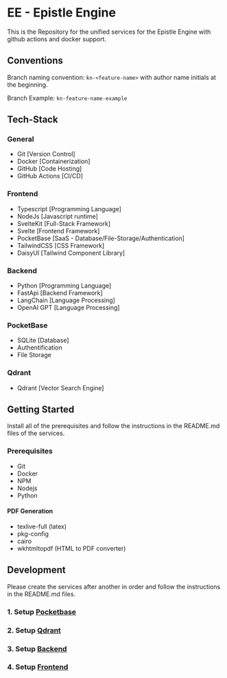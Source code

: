 # EE - Epistle Engine

This is the Repository for the unified services for the Epistle Engine with github actions and docker support.

## Conventions

Branch naming convention: `kn-<feature-name>` with author name initials at the beginning.

Branch Example: `kn-feature-name-example`

## Tech-Stack

### General

- Git [Version Control]
- Docker [Containerization]
- GitHub [Code Hosting]
- GitHub Actions [CI/CD]

### Frontend

- Typescript [Programming Language]
- NodeJs [Javascript runtime]
- SvelteKit [Full-Stack Framework]
- Svelte [Frontend Framework]
- PocketBase [SaaS - Database/File-Storage/Authentication]
- TailwindCSS [CSS Framework]
- DaisyUI [Tailwind Component Library]

### Backend

- Python [Programming Language]
- FastApi [Backend Framework]
- LangChain [Language Processing]
- OpenAI GPT [Language Processing]

### PocketBase

- SQLite [Database]
- Authentification
- File Storage

### Qdrant

- Qdrant [Vector Search Engine]

## Getting Started

Install all of the prerequisites and follow the instructions in the README.md files of the services.

### Prerequisites

- Git
- Docker
- NPM
- Nodejs
- Python

#### PDF Generation

- texlive-full (latex)
- pkg-config
- cairo
- wkhtmltopdf (HTML to PDF converter)

## Development

Please create the services after another in order and follow the instructions in the README.md files.

### 1. Setup [Pocketbase](pocketbase/README.md)

### 2. Setup [Qdrant](qdrant/README.md)

### 3. Setup [Backend](backend/README.md)

### 4. Setup [Frontend](frontend/README.md)
